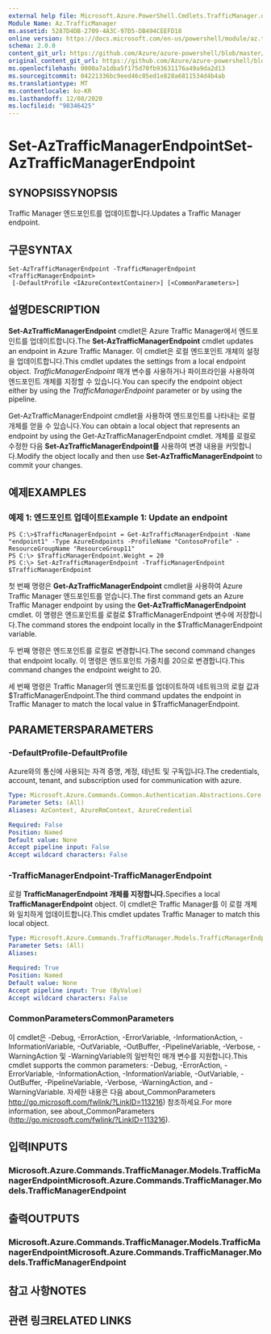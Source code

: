 ```yaml
---
external help file: Microsoft.Azure.PowerShell.Cmdlets.TrafficManager.dll-Help.xml
Module Name: Az.TrafficManager
ms.assetid: 5287D4DB-2709-4A3C-97D5-DB494CEEFD18
online version: https://docs.microsoft.com/en-us/powershell/module/az.trafficmanager/set-aztrafficmanagerendpoint
schema: 2.0.0
content_git_url: https://github.com/Azure/azure-powershell/blob/master/src/TrafficManager/TrafficManager/help/Set-AzTrafficManagerEndpoint.md
original_content_git_url: https://github.com/Azure/azure-powershell/blob/master/src/TrafficManager/TrafficManager/help/Set-AzTrafficManagerEndpoint.md
ms.openlocfilehash: 0000a7a1dba5f175d70fb93631176a49a9da2d13
ms.sourcegitcommit: 04221336bc9eed46c05ed1e828a6811534d4b4ab
ms.translationtype: MT
ms.contentlocale: ko-KR
ms.lasthandoff: 12/08/2020
ms.locfileid: "98346425"
---
```

# <span data-ttu-id="ca92e-101">Set-AzTrafficManagerEndpoint</span><span class="sxs-lookup"><span data-stu-id="ca92e-101">Set-AzTrafficManagerEndpoint</span></span>

## <span data-ttu-id="ca92e-102">SYNOPSIS</span><span class="sxs-lookup"><span data-stu-id="ca92e-102">SYNOPSIS</span></span>
<span data-ttu-id="ca92e-103">Traffic Manager 엔드포인트를 업데이트합니다.</span><span class="sxs-lookup"><span data-stu-id="ca92e-103">Updates a Traffic Manager endpoint.</span></span>

## <span data-ttu-id="ca92e-104">구문</span><span class="sxs-lookup"><span data-stu-id="ca92e-104">SYNTAX</span></span>

```
Set-AzTrafficManagerEndpoint -TrafficManagerEndpoint <TrafficManagerEndpoint>
 [-DefaultProfile <IAzureContextContainer>] [<CommonParameters>]
```

## <span data-ttu-id="ca92e-105">설명</span><span class="sxs-lookup"><span data-stu-id="ca92e-105">DESCRIPTION</span></span>
<span data-ttu-id="ca92e-106">**Set-AzTrafficManagerEndpoint** cmdlet은 Azure Traffic Manager에서 엔드포인트를 업데이트합니다.</span><span class="sxs-lookup"><span data-stu-id="ca92e-106">The **Set-AzTrafficManagerEndpoint** cmdlet updates an endpoint in Azure Traffic Manager.</span></span>
<span data-ttu-id="ca92e-107">이 cmdlet은 로컬 엔드포인트 개체의 설정을 업데이트합니다.</span><span class="sxs-lookup"><span data-stu-id="ca92e-107">This cmdlet updates the settings from a local endpoint object.</span></span>
<span data-ttu-id="ca92e-108">*TrafficManagerEndpoint* 매개 변수를 사용하거나 파이프라인을 사용하여 엔드포인트 개체를 지정할 수 있습니다.</span><span class="sxs-lookup"><span data-stu-id="ca92e-108">You can specify the endpoint object either by using the *TrafficManagerEndpoint* parameter or by using the pipeline.</span></span>

<span data-ttu-id="ca92e-109">Get-AzTrafficManagerEndpoint cmdlet을 사용하여 엔드포인트를 나타내는 로컬 개체를 얻을 수 있습니다.</span><span class="sxs-lookup"><span data-stu-id="ca92e-109">You can obtain a local object that represents an endpoint by using the Get-AzTrafficManagerEndpoint cmdlet.</span></span>
<span data-ttu-id="ca92e-110">개체를 로컬로 수정한 다음 **Set-AzTrafficManagerEndpoint를** 사용하여 변경 내용을 커밋합니다.</span><span class="sxs-lookup"><span data-stu-id="ca92e-110">Modify the object locally and then use **Set-AzTrafficManagerEndpoint** to commit your changes.</span></span>

## <span data-ttu-id="ca92e-111">예제</span><span class="sxs-lookup"><span data-stu-id="ca92e-111">EXAMPLES</span></span>

### <span data-ttu-id="ca92e-112">예제 1: 엔드포인트 업데이트</span><span class="sxs-lookup"><span data-stu-id="ca92e-112">Example 1: Update an endpoint</span></span>
```
PS C:\>$TrafficManagerEndpoint = Get-AzTrafficManagerEndpoint -Name "endpoint1" -Type AzureEndpoints -ProfileName "ContosoProfile" -ResourceGroupName "ResourceGroup11"
PS C:\> $TrafficManagerEndpoint.Weight = 20
PS C:\> Set-AzTrafficManagerEndpoint -TrafficManagerEndpoint $TrafficManagerEndpoint
```

<span data-ttu-id="ca92e-113">첫 번째 명령은 **Get-AzTrafficManagerEndpoint** cmdlet을 사용하여 Azure Traffic Manager 엔드포인트를 얻습니다.</span><span class="sxs-lookup"><span data-stu-id="ca92e-113">The first command gets an Azure Traffic Manager endpoint by using the **Get-AzTrafficManagerEndpoint** cmdlet.</span></span>
<span data-ttu-id="ca92e-114">이 명령은 엔드포인트를 로컬로 $TrafficManagerEndpoint 변수에 저장합니다.</span><span class="sxs-lookup"><span data-stu-id="ca92e-114">The command stores the endpoint locally in the $TrafficManagerEndpoint variable.</span></span>

<span data-ttu-id="ca92e-115">두 번째 명령은 엔드포인트를 로컬로 변경합니다.</span><span class="sxs-lookup"><span data-stu-id="ca92e-115">The second command changes that endpoint locally.</span></span>
<span data-ttu-id="ca92e-116">이 명령은 엔드포인트 가중치를 20으로 변경합니다.</span><span class="sxs-lookup"><span data-stu-id="ca92e-116">This command changes the endpoint weight to 20.</span></span>

<span data-ttu-id="ca92e-117">세 번째 명령은 Traffic Manager의 엔드포인트를 업데이트하여 네트워크의 로컬 값과 $TrafficManagerEndpoint.</span><span class="sxs-lookup"><span data-stu-id="ca92e-117">The third command updates the endpoint in Traffic Manager to match the local value in $TrafficManagerEndpoint.</span></span>

## <span data-ttu-id="ca92e-118">PARAMETERS</span><span class="sxs-lookup"><span data-stu-id="ca92e-118">PARAMETERS</span></span>

### <span data-ttu-id="ca92e-119">-DefaultProfile</span><span class="sxs-lookup"><span data-stu-id="ca92e-119">-DefaultProfile</span></span>
<span data-ttu-id="ca92e-120">Azure와의 통신에 사용되는 자격 증명, 계정, 테넌트 및 구독입니다.</span><span class="sxs-lookup"><span data-stu-id="ca92e-120">The credentials, account, tenant, and subscription used for communication with azure.</span></span>

```yaml
Type: Microsoft.Azure.Commands.Common.Authentication.Abstractions.Core.IAzureContextContainer
Parameter Sets: (All)
Aliases: AzContext, AzureRmContext, AzureCredential

Required: False
Position: Named
Default value: None
Accept pipeline input: False
Accept wildcard characters: False
```

### <span data-ttu-id="ca92e-121">-TrafficManagerEndpoint</span><span class="sxs-lookup"><span data-stu-id="ca92e-121">-TrafficManagerEndpoint</span></span>
<span data-ttu-id="ca92e-122">로컬 **TrafficManagerEndpoint 개체를 지정합니다.**</span><span class="sxs-lookup"><span data-stu-id="ca92e-122">Specifies a local **TrafficManagerEndpoint** object.</span></span>
<span data-ttu-id="ca92e-123">이 cmdlet은 Traffic Manager를 이 로컬 개체와 일치하게 업데이트합니다.</span><span class="sxs-lookup"><span data-stu-id="ca92e-123">This cmdlet updates Traffic Manager to match this local object.</span></span>

```yaml
Type: Microsoft.Azure.Commands.TrafficManager.Models.TrafficManagerEndpoint
Parameter Sets: (All)
Aliases:

Required: True
Position: Named
Default value: None
Accept pipeline input: True (ByValue)
Accept wildcard characters: False
```

### <span data-ttu-id="ca92e-124">CommonParameters</span><span class="sxs-lookup"><span data-stu-id="ca92e-124">CommonParameters</span></span>
<span data-ttu-id="ca92e-125">이 cmdlet은 -Debug, -ErrorAction, -ErrorVariable, -InformationAction, -InformationVariable, -OutVariable, -OutBuffer, -PipelineVariable, -Verbose, -WarningAction 및 -WarningVariable의 일반적인 매개 변수를 지원합니다.</span><span class="sxs-lookup"><span data-stu-id="ca92e-125">This cmdlet supports the common parameters: -Debug, -ErrorAction, -ErrorVariable, -InformationAction, -InformationVariable, -OutVariable, -OutBuffer, -PipelineVariable, -Verbose, -WarningAction, and -WarningVariable.</span></span> <span data-ttu-id="ca92e-126">자세한 내용은 다음 about_CommonParameters http://go.microsoft.com/fwlink/?LinkID=113216) 참조하세요.</span><span class="sxs-lookup"><span data-stu-id="ca92e-126">For more information, see about_CommonParameters (http://go.microsoft.com/fwlink/?LinkID=113216).</span></span>

## <span data-ttu-id="ca92e-127">입력</span><span class="sxs-lookup"><span data-stu-id="ca92e-127">INPUTS</span></span>

### <span data-ttu-id="ca92e-128">Microsoft.Azure.Commands.TrafficManager.Models.TrafficManagerEndpoint</span><span class="sxs-lookup"><span data-stu-id="ca92e-128">Microsoft.Azure.Commands.TrafficManager.Models.TrafficManagerEndpoint</span></span>

## <span data-ttu-id="ca92e-129">출력</span><span class="sxs-lookup"><span data-stu-id="ca92e-129">OUTPUTS</span></span>

### <span data-ttu-id="ca92e-130">Microsoft.Azure.Commands.TrafficManager.Models.TrafficManagerEndpoint</span><span class="sxs-lookup"><span data-stu-id="ca92e-130">Microsoft.Azure.Commands.TrafficManager.Models.TrafficManagerEndpoint</span></span>

## <span data-ttu-id="ca92e-131">참고 사항</span><span class="sxs-lookup"><span data-stu-id="ca92e-131">NOTES</span></span>

## <span data-ttu-id="ca92e-132">관련 링크</span><span class="sxs-lookup"><span data-stu-id="ca92e-132">RELATED LINKS</span></span>
